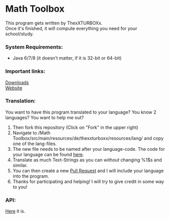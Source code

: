 # Math Toolbox
This program gets written by ThexXTURBOXx. <br>
Once it's finished, it will compute everything you need for your school/study. <br>

### System Requirements:
 - Java 6/7/8 (it doesn't matter, if it is 32-bit or 64-bit)

### Important links:
[Downloads](https://github.com/ThexXTURBOXx/Math-Toolbox/releases) <br>
[Website](http://thexxturboxx.github.io/Math-Toolbox) <br>

### Translation:
You want to have this program translated to your language? You know 2 languages? You want to help me out? <br>
1. Then fork this repository (Click on "Fork" in the upper right) <br>
2. Navigate to /Math Toolbox/src/main/resources/de/thexxturboxx/resources/lang/ and copy one of the lang-files. <br>
3. The new file needs to be named after your language-code. The code for your language can be found [here](http://minecraft.gamepedia.com/Language#Available_languages). <br>
4. Translate as much Text-Strings as you can *without* changing %1$s and similar. <br>
5. You can then create a new [Pull Request](https://github.com/ThexXTURBOXx/Math-Toolbox/compare) and I will include your language into the program. <br>
6. Thanks for participating and helping! I will try to give credit in some way to you!

### API:
[Here](https://github.com/ThexXTURBOXx/Math-Toolbox/tree/master/Math%20Toolbox/src/main/java/de/thexxturboxx/mathtoolbox/api) it is.
